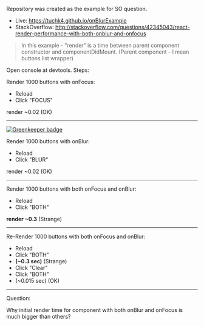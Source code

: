 Repository was created as the example for SO question.

* Live: https://tuchk4.github.io/onBlurExample
* StackOverflow: http://stackoverflow.com/questions/42345043/react-render-performance-with-both-onblur-and-onfocus

> In this example - "render" is a time between parent component constructor and componentDidMount.
(Parent component - I mean buttons list wrapper)

Open console at devtools. Steps:

Render 1000 buttons with onFocus:

* Reload
* Click "FOCUS"

render ~0.02 (OK)

---

[![Greenkeeper badge](https://badges.greenkeeper.io/tuchk4/onBlurExample.svg)](https://greenkeeper.io/)

Render 1000 buttons with onBlur:

* Reload
* Click "BLUR"

render  ~0.02 (OK)

---

Render 1000 buttons with both onFocus and onBlur:


* Reload
* Click "BOTH"

**render ~0.3** (Strange)

---

Re-Render 1000 buttons with both onFocus and onBlur:

* Reload
* Click "BOTH"
* **(~0.3 sec)** (Strange)
* Click "Clear"
* Click "BOTH"
* (~0.015 sec) (OK)

---

Question:

Why initial render time for component with both onBlur and onFocus is much bigger than others?
